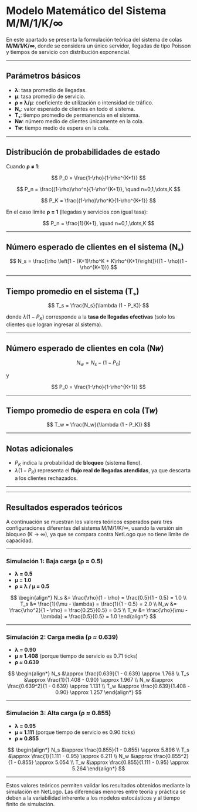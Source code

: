 # Modelo Matemático del Sistema M/M/1/K/∞  

En este apartado se presenta la formulación teórica del sistema de colas **M/M/1/K/∞**, donde se considera un único servidor, llegadas de tipo Poisson y tiempos de servicio con distribución exponencial.  

---

## Parámetros básicos  
- **λ**: tasa promedio de llegadas.  
- **μ**: tasa promedio de servicio.  
- **ρ = λ/μ**: coeficiente de utilización o intensidad de tráfico.  
- **Nₛ**: valor esperado de clientes en todo el sistema.  
- **Tₛ**: tiempo promedio de permanencia en el sistema.  
- **N𝑤**: número medio de clientes únicamente en la cola.  
- **T𝑤**: tiempo medio de espera en la cola.  

---

## Distribución de probabilidades de estado  

Cuando **ρ ≠ 1**:  

$$
P_0 = \frac{1-\rho}{1-\rho^{K+1}}
$$

$$
P_n = \frac{(1-\rho)\rho^n}{1-\rho^{K+1}}, \quad n=0,1,\dots,K
$$

$$
P_K = \frac{(1-\rho)\rho^K}{1-\rho^{K+1}}
$$

En el caso límite **ρ = 1** (llegadas y servicios con igual tasa):  

$$
P_n = \frac{1}{K+1}, \quad n=0,1,\dots,K
$$

---

## Número esperado de clientes en el sistema (Nₛ)  

$$
N_s = \frac{\rho \left[1 - (K+1)\rho^K + K\rho^{K+1}\right]}{(1 - \rho)(1 - \rho^{K+1})}
$$

---

## Tiempo promedio en el sistema (Tₛ)  

$$
T_s = \frac{N_s}{\lambda (1 - P_K)}
$$  

donde $\lambda (1 - P_K)$ corresponde a la **tasa de llegadas efectivas** (solo los clientes que logran ingresar al sistema).  

---

## Número esperado de clientes en cola (N𝑤)  

$$
N_w = N_s - (1 - P_0)
$$  

y  

$$
P_0 = \frac{1-\rho}{1-\rho^{K+1}}
$$  

---

## Tiempo promedio de espera en cola (T𝑤)  

$$
T_w = \frac{N_w}{\lambda (1 - P_K)}
$$  

---

## Notas adicionales  
- $P_K$ indica la probabilidad de **bloqueo** (sistema lleno).  
- $\lambda (1 - P_K)$ representa el **flujo real de llegadas atendidas**, ya que descarta a los clientes rechazados.
---


---

## Resultados esperados teóricos

A continuación se muestran los valores teóricos esperados para tres configuraciones diferentes del sistema M/M/1/K/∞, usando la versión sin bloqueo (K → ∞), ya que se compara contra NetLogo que no tiene límite de capacidad.

---

### Simulación 1: Baja carga (ρ = 0.5)

- **λ = 0.5**
- **μ = 1.0**
- **ρ = λ / μ = 0.5**

$$
\begin{align*}
N_s &= \frac{\rho}{1 - \rho} = \frac{0.5}{1 - 0.5} = 1.0 \\
T_s &= \frac{1}{\mu - \lambda} = \frac{1}{1 - 0.5} = 2.0 \\
N_w &= \frac{\rho^2}{1 - \rho} = \frac{0.25}{0.5} = 0.5 \\
T_w &= \frac{\rho}{\mu - \lambda} = \frac{0.5}{0.5} = 1.0
\end{align*}
$$

---

### Simulación 2: Carga media (ρ ≈ 0.639)

- **λ = 0.90**
- **μ ≈ 1.408** (porque tiempo de servicio es 0.71 ticks)
- **ρ ≈ 0.639**

$$
\begin{align*}
N_s &\approx \frac{0.639}{1 - 0.639} \approx 1.768 \\
T_s &\approx \frac{1}{1.408 - 0.90} \approx 1.967 \\
N_w &\approx \frac{0.639^2}{1 - 0.639} \approx 1.131 \\
T_w &\approx \frac{0.639}{1.408 - 0.90} \approx 1.257
\end{align*}
$$

---

### Simulación 3: Alta carga (ρ ≈ 0.855)

- **λ = 0.95**
- **μ ≈ 1.111** (porque tiempo de servicio es 0.90 ticks)
- **ρ ≈ 0.855**

$$
\begin{align*}
N_s &\approx \frac{0.855}{1 - 0.855} \approx 5.896 \\
T_s &\approx \frac{1}{1.111 - 0.95} \approx 6.211 \\
N_w &\approx \frac{0.855^2}{1 - 0.855} \approx 5.054 \\
T_w &\approx \frac{0.855}{1.111 - 0.95} \approx 5.264
\end{align*}
$$

---

Estos valores teóricos permiten validar los resultados obtenidos mediante la simulación en NetLogo. Las diferencias menores entre teoría y práctica se deben a la variabilidad inherente a los modelos estocásticos y al tiempo finito de simulación.

